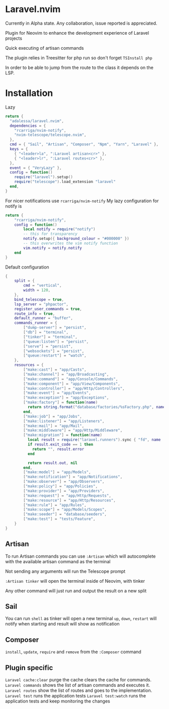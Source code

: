 # Laravel.nvim

Currently in Alpha state. Any collaboration, issue reported is appreciated.

Plugin for Neovim to enhance the development experience of Laravel projects

Quick executing of artisan commands

The plugin relies in Treesitter for php run so don't forget `TSInstall php`

In order to be able to jump from the route to the class it depends on the LSP.

# Installation
Lazy
```lua
return {
  "adalessa/laravel.nvim",
  dependencies = {
    "rcarriga/nvim-notify",
    "nvim-telescope/telescope.nvim",
  },
  cmd = { "Sail", "Artisan", "Composer", "Npm", "Yarn", "Laravel" },
  keys = {
    { "<leader>la", ":Laravel artisan<cr>" },
    { "<leader>lr", ":Laravel routes<cr>" },
  },
  event = { "VeryLazy" },
  config = function()
    require("laravel").setup()
    require("telescope").load_extension "laravel"
  end,
}
```

For nicer notifications use `rcarriga/nvim-notify`
My lazy configuration for notify is
```lua
return {
    "rcarriga/nvim-notify",
    config = function()
        local notify = require("notify")
        -- this for transparency
        notify.setup({ background_colour = "#000000" })
        -- this overwrites the vim notify function
        vim.notify = notify.notify
    end
}
```

Default configuration
```lua
{
    split = {
        cmd = "vertical",
        width = 120,
    },
    bind_telescope = true,
    lsp_server = "phpactor",
    register_user_commands = true,
    route_info = true,
    default_runner = "buffer",
    commands_runner = {
        ["dump-server"] = "persist",
        ["db"] = "terminal",
        ["tinker"] = "terminal",
        ["queue:listen"] = "persist",
        ["serve"] = "persist",
        ["websockets"] = "persist",
        ["queue:restart"] = "watch",
    },
    resources = {
        ["make:cast"] = "app/Casts",
        ["make:channel"] = "app/Broadcasting",
        ["make:command"] = "app/Console/Commands",
        ["make:component"] = "app/View/Components",
        ["make:controller"] = "app/Http/Controllers",
        ["make:event"] = "app/Events",
        ["make:exception"] = "app/Exceptions",
        ["make:factory"] = function(name)
          return string.format("database/factories/%sFactory.php", name), nil
        end,
        ["make:job"] = "app/Jobs",
        ["make:listener"] = "app/Listeners",
        ["make:mail"] = "app/Mail",
        ["make:middleware"] = "app/Http/Middleware",
        ["make:migration"] = function(name)
          local result = require("laravel.runners").sync { "fd", name .. ".php" }
          if result.exit_code == 1 then
            return "", result.error
          end

          return result.out, nil
        end,
        ["make:model"] = "app/Models",
        ["make:notification"] = "app/Notifications",
        ["make:observer"] = "app/Observers",
        ["make:policy"] = "app/Policies",
        ["make:provider"] = "app/Providers",
        ["make:request"] = "app/Http/Requests",
        ["make:resource"] = "app/Http/Resources",
        ["make:rule"] = "app/Rules",
        ["make:scope"] = "app/Models/Scopes",
        ["make:seeder"] = "database/seeders",
        ["make:test"] = "tests/Feature",
    }
}
```


## Artisan
To run Artisan commands you can use `:Artisan` which will autocomplete with the available
artisan command as the terminal

Not sending any arguments will run the Telescope prompt

`:Artisan tinker` will open the terminal inside of Neovim, with tinker

Any other command will just run and output the result on a new split

## Sail
You can run `shell` as tinker will open a new terminal
`up`, `down`, `restart` will notify when starting and result will show as notification

## Composer
`install`, `update`, `require` and `remove` from the `:Composer` command

## Plugin specific
`Laravel cache:clear` purge the cache clears the cache for commands.
`Laravel commands` shows the list of artisan commands and executes it.
`Laravel routes` show the list of routes and goes to the implementation.
`Laravel test` runs the application tests
`Laravel test:watch` runs the application tests and keep monitoring the changes
